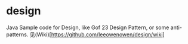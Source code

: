# design


Java Sample code for Design, like Gof 23 Design Pattern, or some anti-patterns.
见(Wiki)[https://github.com/leeowenowen/design/wiki]
